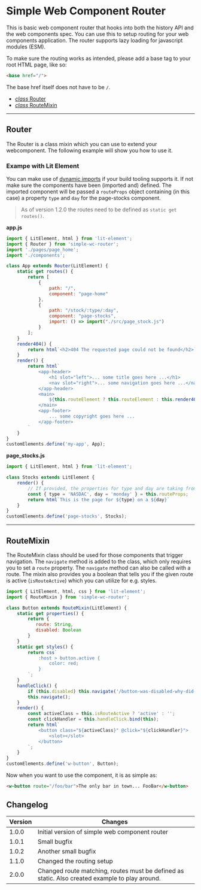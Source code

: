 # Simple Web Component Router

This is basic web component router that hooks into both the history API and the web components spec. You can use this to setup routing for your web components application. The router supports lazy loading for javascript modules (ESM).

To make sure the routing works as intended, please add a base tag to your root HTML page, like so:
```html
<base href="/">
```
The base href itself does not have to be `/`.

- [*class* Router](#router)
- [*class* RouteMixin](#routemixin)

---

## Router

The Router is a class mixin which you can use to extend your webcomponent. The following example will show you how to use it.

### Exampe with Lit Element

You can make use of [dynamic imports](https://v8.dev/features/dynamic-import) if your build tooling supports it. If not make sure the components have been (imported and) defined. The imported component will be passed a `routeProps` object containing (in this case) a property `type` and `day` for the page-stocks component. 

> As of version 1.2.0 the routes need to be defined as `static get routes()`.

**app.js**
```javascript
import { LitElement, html } from 'lit-element';
import { Router } from 'simple-wc-router';
import './pages/page_home';
import './components';

class App extends Router(LitElement) {
    static get routes() {
        return [
            {
                path: "/",
                component: "page-home"
            },
            {
                path: "/stock/:type/:day",
                component: "page-stocks",
                import: () => import("./src/page_stock.js")
            }
        ];
    }
    render404() {
        return html`<h2>404 The requested page could not be found</h2>`;
    }
    render() {
        return html`
            <app-header>
                <h1 slot="left">... some title goes here ...</h1>
                <nav slot="right">... some navigation goes here ...</nav>
            </app-header>
            <main>
                ${this.routeElement ? this.routeElement : this.render404()}
            </main>
            <app-footer>
                ... some copyright goes here ...
            </app-footer>
        `
    }
}
customElements.define('my-app', App);
```

**page_stocks.js**
```javascript
import { LitElement, html } from 'lit-element';

class Stocks extends LitElement {
    render() {
        // If provided, the properties for type and day are taking from the path.
        const { type = 'NASDAC', day = 'monday' } = this.routeProps;
        return html`This is the page for ${type} on a ${day}`
    }
}
customElements.define('page-stocks', Stocks);
```

---

## RouteMixin

The RouteMixin class should be used for those components that trigger navigation. The `navigate` method is added to the class, which only requires you to set a `route` property. The `navigate` method can also be called with a route. The mixin also provides you a boolean that tells you if the given route is active (`isRouteActive`) which you can utilize for e.g. styles.

```javascript
import { LitElement, html, css } from 'lit-element';
import { RouteMixin } from 'simple-wc-router'; 

class Button extends RouteMixin(LitElement) {
    static get properties() {
        return {
           route: String,
           disabled: Boolean
        }
    }
    static get styles() {
        return css`
            :host > button.active {
                color: red;
            }
        `;
    }
    handleClick() {
        if (this.disabled) this.navigate('/button-was-disabled-why-did-you-click-it');
        this.navigate();
    }
    render() {
        const activeClass = this.isRouteActive ? 'active' : '';
        const clickHandler = this.handleClick.bind(this);
        return html`
            <button class="${activeClass}" @click="${clickHandler}">
                <slot></slot>
            </button>
        `;
    }    
}
customElements.define('w-button', Button);
```

Now when you want to use the component, it is as simple as:

```html
<w-button route="/foo/bar">The only bar in town... FooBar</w-button>
```

## Changelog

| Version | Changes                                                                          |
| ------- | -------------------------------------------------------------------------------- |
| 1.0.0   | Initial version of simple web component router                                   |
| 1.0.1   | Small bugfix                                                                     |
| 1.0.2   | Another small bugfix                                                             |
| 1.1.0   | Changed the routing setup                                                        |
| 2.0.0   | Changed route matching, routes must be defined as static. Also created example to play around.                          |

